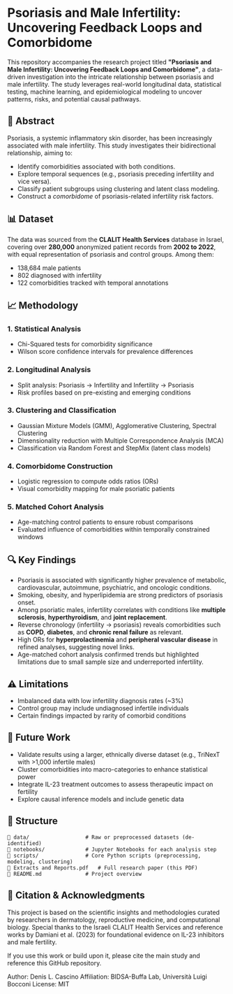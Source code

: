# Psoriasis and Male Infertility: Uncovering Feedback Loops and Comorbidome

This repository accompanies the research project titled **"Psoriasis and Male Infertility: Uncovering Feedback Loops and Comorbidome"**, a data-driven investigation into the intricate relationship between psoriasis and male infertility. The study leverages real-world longitudinal data, statistical testing, machine learning, and epidemiological modeling to uncover patterns, risks, and potential causal pathways.

## 📘 Abstract

Psoriasis, a systemic inflammatory skin disorder, has been increasingly associated with male infertility. This study investigates their bidirectional relationship, aiming to:

- Identify comorbidities associated with both conditions.
- Explore temporal sequences (e.g., psoriasis preceding infertility and vice versa).
- Classify patient subgroups using clustering and latent class modeling.
- Construct a *comorbidome* of psoriasis-related infertility risk factors.

## 📊 Dataset

The data was sourced from the **CLALIT Health Services** database in Israel, covering over **280,000** anonymized patient records from **2002 to 2022**, with equal representation of psoriasis and control groups. Among them:

- 138,684 male patients
- 802 diagnosed with infertility
- 122 comorbidities tracked with temporal annotations

## 📈 Methodology

### 1. **Statistical Analysis**
- Chi-Squared tests for comorbidity significance
- Wilson score confidence intervals for prevalence differences

### 2. **Longitudinal Analysis**
- Split analysis: Psoriasis → Infertility and Infertility → Psoriasis
- Risk profiles based on pre-existing and emerging conditions

### 3. **Clustering and Classification**
- Gaussian Mixture Models (GMM), Agglomerative Clustering, Spectral Clustering
- Dimensionality reduction with Multiple Correspondence Analysis (MCA)
- Classification via Random Forest and StepMix (latent class models)

### 4. **Comorbidome Construction**
- Logistic regression to compute odds ratios (ORs)
- Visual comorbidity mapping for male psoriatic patients

### 5. **Matched Cohort Analysis**
- Age-matching control patients to ensure robust comparisons
- Evaluated influence of comorbidities within temporally constrained windows

## 🔍 Key Findings

- Psoriasis is associated with significantly higher prevalence of metabolic, cardiovascular, autoimmune, psychiatric, and oncologic conditions.
- Smoking, obesity, and hyperlipidemia are strong predictors of psoriasis onset.
- Among psoriatic males, infertility correlates with conditions like **multiple sclerosis**, **hyperthyroidism**, and **joint replacement**.
- Reverse chronology (infertility → psoriasis) reveals comorbidities such as **COPD**, **diabetes**, and **chronic renal failure** as relevant.
- High ORs for **hyperprolactinemia** and **peripheral vascular disease** in refined analyses, suggesting novel links.
- Age-matched cohort analysis confirmed trends but highlighted limitations due to small sample size and underreported infertility.

## ⚠️ Limitations

- Imbalanced data with low infertility diagnosis rates (~3%)
- Control group may include undiagnosed infertile individuals
- Certain findings impacted by rarity of comorbid conditions

## 📌 Future Work

- Validate results using a larger, ethnically diverse dataset (e.g., TriNexT with >1,000 infertile males)
- Cluster comorbidities into macro-categories to enhance statistical power
- Integrate IL-23 treatment outcomes to assess therapeutic impact on fertility
- Explore causal inference models and include genetic data

## 📂 Structure

```text
📁 data/                  # Raw or preprocessed datasets (de-identified)
📁 notebooks/             # Jupyter Notebooks for each analysis step
📁 scripts/               # Core Python scripts (preprocessing, modeling, clustering)
📄 Extracts and Reports.pdf   # Full research paper (this PDF)
📄 README.md              # Project overview
```

## 🧠 Citation & Acknowledgments
This project is based on the scientific insights and methodologies curated by researchers in dermatology, reproductive medicine, and computational biology. Special thanks to the Israeli CLALIT Health Services and reference works by Damiani et al. (2023) for foundational evidence on IL-23 inhibitors and male fertility.

If you use this work or build upon it, please cite the main study and reference this GitHub repository.

Author: Denis L. Cascino
Affiliation: BIDSA-Buffa Lab, Università Luigi Bocconi
License: MIT 
